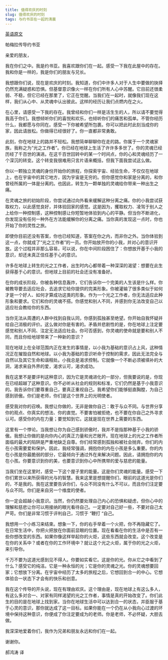 ```yaml
--- 
title: 值得欢庆的时刻 
slug: 值得欢庆的时刻 
tags: 与约书亚在一起的清晨 
--- 
```

[英语原文](https://www.jeshua.net/channelings/mornings-with-jeshua/a-time-for-celebration/)

帕梅拉传导约书亚

亲爱的朋友，

我在你们之中。我是约书亚。我喜欢跟你们在一起。感受一下我在此屋中的存在。我和你是一样的，我是你们的朋友与兄长。

我想跟你们说，现在是欢庆的时刻。我知道，你们中许多人对于人生中要做的抉择仍然充满疑惑和恐惧。但基督意识像火一样在你们所有人心中苏醒。它目前还很柔弱、不稳，但它已经在那里了，它正在觉醒。当我们在一起时，就像我们现在这样，我们从心中、从灵魂中认出彼此。这样的经历让我们点燃内在之火。

在心里，请感受一下我的存在。我曾经和你们一样是活生生的人，所以请不要觉得我高于你们。我想倾听你们的喜悦和欢乐，也倾听你们的痛苦和孤单。不管你经历什么，我都愿与你同在。感受一下你被希望所包裹。你可以把此时此刻当成你的家，因此请放松。你做得已经很好了。你一直都非常勇敢。

此刻，你在地球上的路并不轻松。我想简单聊聊你在走的路。你属于一个灵魂家族，我称之为“光之工作者”。你已经在地球上生活了许许多多世了。你的灵魂已经历经了千百世的演进。在这千百世回转中的某一个时间点，你的心和灵魂经历了一个深沉的转变。这个转变我很难用只言片语来概括，但我下面我尝试这么做。

你以一颗独立灵魂的身份开始你的旅程，你探索宇宙、经验生命，不仅仅在地球上，也在宇宙中的其它地方，因为宇宙是无穷的。但你感觉你和家是分离的，和你曾经所属的一体是分离的。也因此，转生为一颗单独的灵魂给你带来一种出生之痛。

在灵魂之旅的初始阶段，你尝试通过向外看来缓解这种分离之痛。你的小我尝试获取权力，以此感觉良好，并体验回家的感觉。这是因为，攫取权力、凌驾于别人之上给你一种控制感，这种控制感让你短暂地体验到内心的平静。但当你不断进化，你发现没有任何一种外在方法能缓解你的分离之痛。当你真的发现这一点时，你也开始了你的灵性之旅。

即使你目前还没有答案，你也已经知道，答案在你之内，而非你之外。当你体验到这一点，你就成了“光之工作者”的一员。你开始放开你的小我，并对心的意识开放。这个过程并非那么容易，可以说，你在中间阶段困住了：你想放开基于小我的意识，却还未真正信任基于心的意识。

许多在地球上转生的光之工作者，出生时内心都带着一种深深的渴望：想要在此生获得基于心的意识。但地球上目前的社会还没有准备好。

在你的成长阶段，你被各种信息轰炸，它们告诉你一个完美的人生该是什么样。你被教导要去适应社会，去追求它给你提供的完美形象。你被灌输了很多类似于如何才是一个好人、如何才算成功这类的形象。作为一个光之工作者，你无法适应此种形象和要求。它们和你的灵魂不搭。你感觉和别人不同，并感到你无法改变自己以适应社会教给你的东西。

当你无法从周遭的人群中找到自我认同，你感到孤独甚至绝望。你开始自我怀疑并给自己消极的评价。这么做对你是有害的。矛盾并悲剧性的是，你在地球上注定要感觉和别人不同、注定无法适应社会。你可否感到，你灵魂的使命就是要和别人不同，而且你给地球带来了一种新的意识？

现在地球上在全球范围内正在发生的事情是，以小我为基础的意识占上风，这种情况正在摧毁自然和地球。以小我为基础的意识听命于控制的需求，因此无法完全与自然以及其它生命和谐相处。小我总是渴求控制。它就像一个不断必须被填补的大洞，渴求来自外界的爱，渴求认可，渴求成功。

我在这里不是要评判这种意识，因为它是灵魂进化的一部分，但我要说的是，你现在已经超越了这种意识。你不必听从社会的规则和标准，它们仍然是基于小我意识的。我告诉你们要尊重自己，要真正重视自己。我希望你们能够挺直胸膛，为自己感到骄傲。你们是老师，你们是这个世界上的光明使者。

感受我对你的召唤。我想让你做的，无非是做你自己：敢于与众不同。与世界分享你的观点、你真实的想法、你的直觉。不要害怕被拒绝，也不要在你自己之外寻求认可。感受你的内在力量；要觉知到它。这就是现在世界上需要的东西。

这里有一个悖论。当我想让你为自己感到骄傲时，我并不是指那种基于小我的骄傲。我想让你做的是向你内心的真正力量和光芒敞开。现在地球上的光之工作者所面临的最大的陷阱是严重地缺乏自尊。你们经常感到孤独和被社会抛弃。你们的内在小孩需要爱和保护。因此，我经常强调，拥抱你的内在小孩是多么重要。你的内在小孩是你最脆弱的部分，它最倾向于通过外在来解决问题。因此，请拥抱你的内在小孩。你要意识到你的美，也要意识到你心中所携带的爱与慈悲的能量。

当我们坐在这里时，感受一下这个屋子里的能量。这是你们灵魂的能量。感受一下你们累世以来所获得的光与的智慧。我来这里是想提醒你们，眼前的这道光是你们的，不是我的。我在这里要告诉你们，与众不同没有什么不可以，而且你们注定要与众不同。你们是来自另一个维度的使者。

你一定会超越小我意识。当然，你仍然要处理自己内心的恐惧和疑虑，但你心中的理解和慈悲让你可以用接纳的眼光看待自己。一定要对自己好一些，不要对自己太严苛。你们是非常习惯于评判自己，习惯于 “鞭打 “自己。

我想用一个小练习来结束。想象一下，你的右手举着一个火把，你不再隐藏它了。在日常生活中，你把火把放在你面前显眼的位置。现在看看在你的生活中是否有一些你想改变的东西。如果你像这样举起你的火炬，这些东西就会改变。这个改变是在你的关系中？或者在你的工作环境中？就让这个光之火炬，属于你的光之火炬，来引导你。

千万不要为这道光感到见不得人。你要如实看它。这是你的光。你从它之中看到了什么？感受它的纯洁。它是一种永恒的光；它是你的灵魂之光。你的灵魂想要回家；它想放下分离。在宇宙中经历了太多的旅程之后，它想回到合一的中心。它想体验合一状态下才会有的快乐和创意。

我在这个传导的开头说，现在有理由欢庆。这个理由是，现在地球上有这么多人，有这么多对合一、对家有同样渴望的光之工作者，事情是真的开始改变了。你们此生的目的是在地球上找到家。当你在地球生活中可以达到合一的状态，并臣服于基于心灵的意识，那你就达成了这一目标。如果你能在一个仍在从小我向心过渡的环境中保持这种意识，你便成了你注定要成为的老师。你是老师，不必怀疑，大胆去做。

我深深地爱着你们，我作为兄弟和朋友永远和你们在一起。

谢谢你。

郝鸿涛 译